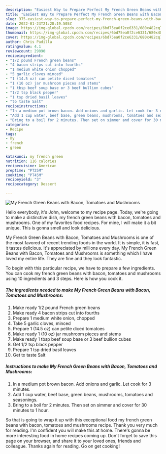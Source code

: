 ```yaml
---
description: "Easiest Way to Prepare Perfect My French Green Beans with Bacon, Tomatoes and Mushrooms"
title: "Easiest Way to Prepare Perfect My French Green Beans with Bacon, Tomatoes and Mushrooms"
slug: 375-easiest-way-to-prepare-perfect-my-french-green-beans-with-bacon-tomatoes-and-mushrooms
date: 2022-01-23T21:28:19.505Z
image: https://img-global.cpcdn.com/recipes/6bd75ea0f2ce6331/680x482cq70/my-french-green-beans-with-bacon-tomatoes-and-mushrooms-recipe-main-photo.jpg
thumbnail: https://img-global.cpcdn.com/recipes/6bd75ea0f2ce6331/680x482cq70/my-french-green-beans-with-bacon-tomatoes-and-mushrooms-recipe-main-photo.jpg
cover: https://img-global.cpcdn.com/recipes/6bd75ea0f2ce6331/680x482cq70/my-french-green-beans-with-bacon-tomatoes-and-mushrooms-recipe-main-photo.jpg
author: Chris Padilla
ratingvalue: 4.1
reviewcount: 29090
recipeingredient:
- "1/2 pound French green beans"
- "4 bacon strips cut into fourths"
- "1 medium white onion chopped"
- "5 garlic cloves minced"
- "1 (14.5 oz) can petite diced tomatoes"
- "1 (10 oz) jar mushroom pieces and stems"
- "1 tbsp beef soup base or 3 beef bullion cubes"
- "1/2 tsp black pepper"
- "1 tsp dried basil leaves"
- "to taste Salt"
recipeinstructions:
- "In a medium pot brown bacon. Add onions and garlic. Let cook for 3 minutes."
- "Add 1 cup water, beef base, green beans, mushrooms, tomatoes and seasonings."
- "Bring to a boil for 2 minutes. Then set on simmer and cover for 30 minutes to 1 hour."
categories:
- Recipe
tags:
- my
- french
- green

katakunci: my french green 
nutrition: 116 calories
recipecuisine: American
preptime: "PT25M"
cooktime: "PT45M"
recipeyield: "3"
recipecategory: Dessert

---
```



![My French Green Beans with Bacon, Tomatoes and Mushrooms](https://img-global.cpcdn.com/recipes/6bd75ea0f2ce6331/680x482cq70/my-french-green-beans-with-bacon-tomatoes-and-mushrooms-recipe-main-photo.jpg)

Hello everybody, it's John, welcome to my recipe page. Today, we're going to make a distinctive dish, my french green beans with bacon, tomatoes and mushrooms. One of my favorites food recipes. For mine, I will make it a bit unique. This is gonna smell and look delicious.



My French Green Beans with Bacon, Tomatoes and Mushrooms is one of the most favored of recent trending foods in the world. It is simple, it is fast, it tastes delicious. It's appreciated by millions every day. My French Green Beans with Bacon, Tomatoes and Mushrooms is something which I have loved my entire life. They are fine and they look fantastic.


To begin with this particular recipe, we have to prepare a few ingredients. You can cook my french green beans with bacon, tomatoes and mushrooms using 10 ingredients and 3 steps. Here is how you cook it.

<!--inarticleads1-->

##### The ingredients needed to make My French Green Beans with Bacon, Tomatoes and Mushrooms:

1. Make ready 1/2 pound French green beans
1. Make ready 4 bacon strips cut into fourths
1. Prepare 1 medium white onion, chopped
1. Take 5 garlic cloves, minced
1. Prepare 1 (14.5 oz) can petite diced tomatoes
1. Make ready 1 (10 oz) jar mushroom pieces and stems
1. Make ready 1 tbsp beef soup base or 3 beef bullion cubes
1. Get 1/2 tsp black pepper
1. Prepare 1 tsp dried basil leaves
1. Get to taste Salt




<!--inarticleads2-->

##### Instructions to make My French Green Beans with Bacon, Tomatoes and Mushrooms:

1. In a medium pot brown bacon. Add onions and garlic. Let cook for 3 minutes.
1. Add 1 cup water, beef base, green beans, mushrooms, tomatoes and seasonings.
1. Bring to a boil for 2 minutes. Then set on simmer and cover for 30 minutes to 1 hour.




So that is going to wrap it up with this exceptional food my french green beans with bacon, tomatoes and mushrooms recipe. Thank you very much for reading. I'm confident you will make this at home. There's gonna be more interesting food in home recipes coming up. Don't forget to save this page on your browser, and share it to your loved ones, friends and colleague. Thanks again for reading. Go on get cooking!
